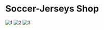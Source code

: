 # Soccer-Jerseys Shop

![1](https://user-images.githubusercontent.com/86866530/164973685-8a47d77d-eff6-497d-b4a1-af6ada38c874.jpg)
![2](https://user-images.githubusercontent.com/86866530/164973694-050000fa-1a70-4985-a06a-6af54a2b80b3.jpg)
![3](https://user-images.githubusercontent.com/86866530/164973696-67f4ae5c-1664-494a-8553-077beb643fff.jpg)

